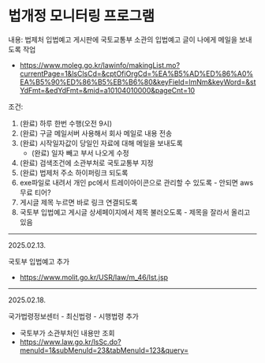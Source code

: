 # 법개정 모니터링 프로그램

내용: 법제처 입법예고 게시판에 국토교통부 소관의 입법예고 글이 나에게 메일을 보내도록 작업
  - https://www.moleg.go.kr/lawinfo/makingList.mo?currentPage=1&lsClsCd=&cptOfiOrgCd=%EA%B5%AD%ED%86%A0%EA%B5%90%ED%86%B5%EB%B6%80&keyField=lmNm&keyWord=&stYdFmt=&edYdFmt=&mid=a10104010000&pageCnt=10

조건:
  1. (완료) 하루 한번 수행(오전 9시)
  2. (완료) 구글 메일서버 사용해서 회사 메일로 내용 전송
  3. (완료) 시작일자값이 당일인 자료에 대해 메일을 보내도록
     - (완료) 일자 빼고 부서 나오게 수정
  4. (완료) 검색조건에 소관부처로 국토교통부 지정
  5. (완료) 법제처 주소 하이퍼링크 되도록
  6. exe파일로 내려서 개인 pc에서 트레이아이콘으로 관리할 수 있도록
    - 안되면 aws 무료 티어?
  7. 게시글 제목 누르면 바로 링크 연결되도록
  8. 국토부 입법예고 게시글 상세페이지에서 제목 불러오도록
    - 제목을 잘라서 올리고 있음

---------------
2025.02.13.

국토부 입법예고 추가
  - https://www.molit.go.kr/USR/law/m_46/lst.jsp

---------------
2025.02.18.

국가법령정보센터 - 최신법령 - 시행법령 추가
  - 국토부가 소관부처인 내용만 조회
  - https://www.law.go.kr/lsSc.do?menuId=1&subMenuId=23&tabMenuId=123&query=
  
